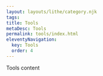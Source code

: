 ```yaml
---
layout: layouts/lithe/category.njk
tags:
title: Tools
metaDesc: Tools
permalink: tools/index.html
eleventyNavigation:
  key: Tools
  order: 4
---
```


Tools content
